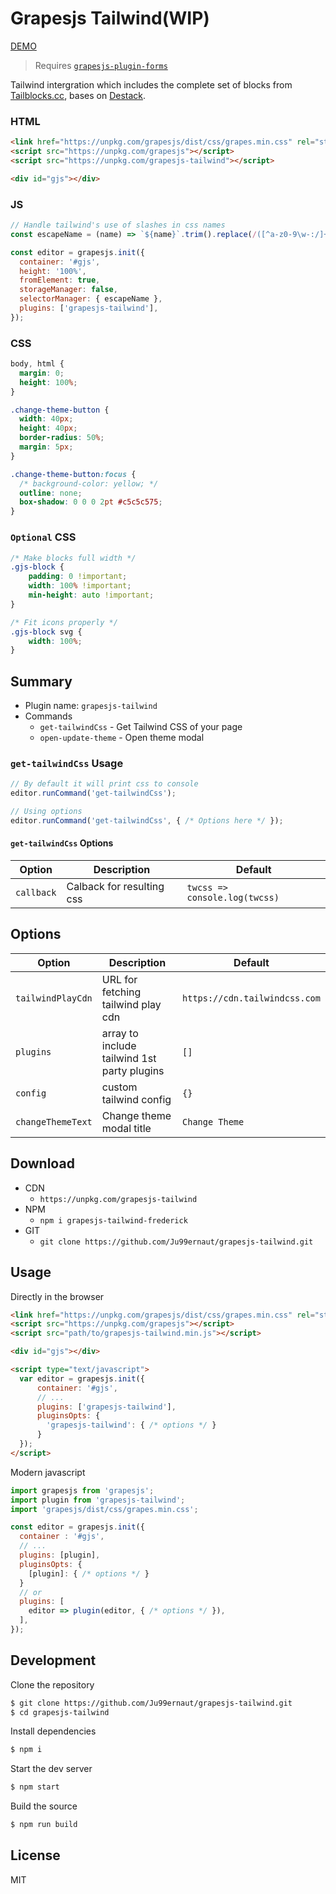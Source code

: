 # Grapesjs Tailwind(WIP)

[DEMO](https://codepen.io/ju99ernaut/pen/BaKGadb)

> Requires [`grapesjs-plugin-forms`](https://github.com/artf/grapesjs-plugin-forms)

Tailwind intergration which includes the complete set of blocks from [Tailblocks.cc](https://tailblocks.cc/), bases on [Destack](https://github.com/LiveDuo/destack).

### HTML
```html
<link href="https://unpkg.com/grapesjs/dist/css/grapes.min.css" rel="stylesheet">
<script src="https://unpkg.com/grapesjs"></script>
<script src="https://unpkg.com/grapesjs-tailwind"></script>

<div id="gjs"></div>
```

### JS
```js
// Handle tailwind's use of slashes in css names
const escapeName = (name) => `${name}`.trim().replace(/([^a-z0-9\w-:/]+)/gi, '-');

const editor = grapesjs.init({
  container: '#gjs',
  height: '100%',
  fromElement: true,
  storageManager: false,
  selectorManager: { escapeName },
  plugins: ['grapesjs-tailwind'],
});
```

### CSS
```css
body, html {
  margin: 0;
  height: 100%;
}

.change-theme-button {
  width: 40px;
  height: 40px;
  border-radius: 50%;
  margin: 5px;
}

.change-theme-button:focus {
  /* background-color: yellow; */
  outline: none;
  box-shadow: 0 0 0 2pt #c5c5c575;
}
```

### `Optional` CSS
```css
/* Make blocks full width */
.gjs-block {
    padding: 0 !important;
    width: 100% !important;
    min-height: auto !important;
}

/* Fit icons properly */
.gjs-block svg {
    width: 100%;
}
```


## Summary

* Plugin name: `grapesjs-tailwind`
* Commands
    * `get-tailwindCss` - Get Tailwind CSS of your page
    * `open-update-theme` - Open theme modal

### `get-tailwindCss` Usage

```js
// By default it will print css to console
editor.runCommand('get-tailwindCss');

// Using options
editor.runCommand('get-tailwindCss', { /* Options here */ });
```

#### `get-tailwindCss` Options

| Option | Description | Default |
|-|-|-
| `callback` | Calback for resulting css | `twcss => console.log(twcss)` |


## Options

| Option | Description | Default |
|-|-|-
| `tailwindPlayCdn` | URL for fetching tailwind play cdn | `https://cdn.tailwindcss.com` |
| `plugins` | array to include tailwind 1st party plugins | `[]` |
| `config` | custom tailwind config | `{}` |
| `changeThemeText` | Change theme modal title | `Change Theme` |



## Download

* CDN
  * `https://unpkg.com/grapesjs-tailwind`
* NPM
  * `npm i grapesjs-tailwind-frederick`
* GIT
  * `git clone https://github.com/Ju99ernaut/grapesjs-tailwind.git`



## Usage

Directly in the browser
```html
<link href="https://unpkg.com/grapesjs/dist/css/grapes.min.css" rel="stylesheet"/>
<script src="https://unpkg.com/grapesjs"></script>
<script src="path/to/grapesjs-tailwind.min.js"></script>

<div id="gjs"></div>

<script type="text/javascript">
  var editor = grapesjs.init({
      container: '#gjs',
      // ...
      plugins: ['grapesjs-tailwind'],
      pluginsOpts: {
        'grapesjs-tailwind': { /* options */ }
      }
  });
</script>
```

Modern javascript
```js
import grapesjs from 'grapesjs';
import plugin from 'grapesjs-tailwind';
import 'grapesjs/dist/css/grapes.min.css';

const editor = grapesjs.init({
  container : '#gjs',
  // ...
  plugins: [plugin],
  pluginsOpts: {
    [plugin]: { /* options */ }
  }
  // or
  plugins: [
    editor => plugin(editor, { /* options */ }),
  ],
});
```



## Development

Clone the repository

```sh
$ git clone https://github.com/Ju99ernaut/grapesjs-tailwind.git
$ cd grapesjs-tailwind
```

Install dependencies

```sh
$ npm i
```

Start the dev server

```sh
$ npm start
```

Build the source

```sh
$ npm run build
```



## License

MIT
